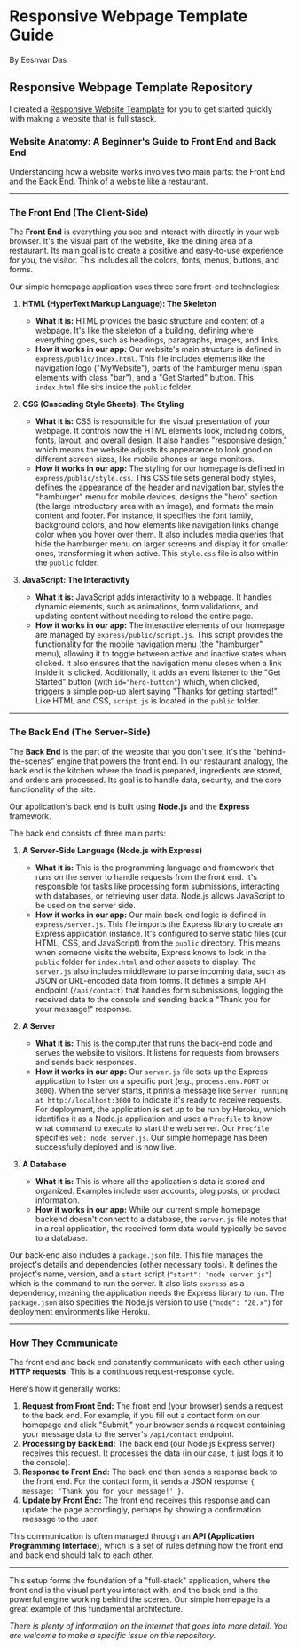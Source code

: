 # Responsive Webpage Template Guide
By Eeshvar Das

## Responsive Webpage Template Repository
I created a [Responsive Website Teamplate](https://github.com/apm-essence-groove/responsive-webpage-template) for you to get started quickly with making a website that is full stasck.

### Website Anatomy: A Beginner's Guide to Front End and Back End

Understanding how a website works involves two main parts: the Front End and the Back End. Think of a website like a restaurant.

---

### The Front End (The Client-Side)

The **Front End** is everything you see and interact with directly in your web browser. It's the visual part of the website, like the dining area of a restaurant. Its main goal is to create a positive and easy-to-use experience for you, the visitor. This includes all the colors, fonts, menus, buttons, and forms.

Our simple homepage application uses three core front-end technologies:

1.  **HTML (HyperText Markup Language): The Skeleton**
    *   **What it is:** HTML provides the basic structure and content of a webpage. It's like the skeleton of a building, defining where everything goes, such as headings, paragraphs, images, and links.
    *   **How it works in our app:** Our website's main structure is defined in `express/public/index.html`. This file includes elements like the navigation logo ("MyWebsite"), parts of the hamburger menu (span elements with class "bar"), and a "Get Started" button. This `index.html` file sits inside the `public` folder.

2.  **CSS (Cascading Style Sheets): The Styling**
    *   **What it is:** CSS is responsible for the visual presentation of your webpage. It controls how the HTML elements look, including colors, fonts, layout, and overall design. It also handles "responsive design," which means the website adjusts its appearance to look good on different screen sizes, like mobile phones or large monitors.
    *   **How it works in our app:** The styling for our homepage is defined in `express/public/style.css`. This CSS file sets general body styles, defines the appearance of the header and navigation bar, styles the "hamburger" menu for mobile devices, designs the "hero" section (the large introductory area with an image), and formats the main content and footer. For instance, it specifies the font family, background colors, and how elements like navigation links change color when you hover over them. It also includes media queries that hide the hamburger menu on larger screens and display it for smaller ones, transforming it when active. This `style.css` file is also within the `public` folder.

3.  **JavaScript: The Interactivity**
    *   **What it is:** JavaScript adds interactivity to a webpage. It handles dynamic elements, such as animations, form validations, and updating content without needing to reload the entire page.
    *   **How it works in our app:** The interactive elements of our homepage are managed by `express/public/script.js`. This script provides the functionality for the mobile navigation menu (the "hamburger" menu), allowing it to toggle between active and inactive states when clicked. It also ensures that the navigation menu closes when a link inside it is clicked. Additionally, it adds an event listener to the "Get Started" button (with `id="hero-button"`) which, when clicked, triggers a simple pop-up alert saying "Thanks for getting started!". Like HTML and CSS, `script.js` is located in the `public` folder.

---

### The Back End (The Server-Side)

The **Back End** is the part of the website that you don't see; it's the "behind-the-scenes" engine that powers the front end. In our restaurant analogy, the back end is the kitchen where the food is prepared, ingredients are stored, and orders are processed. Its goal is to handle data, security, and the core functionality of the site.

Our application's back end is built using **Node.js** and the **Express** framework.

The back end consists of three main parts:

1.  **A Server-Side Language (Node.js with Express)**
    *   **What it is:** This is the programming language and framework that runs on the server to handle requests from the front end. It's responsible for tasks like processing form submissions, interacting with databases, or retrieving user data. Node.js allows JavaScript to be used on the server side.
    *   **How it works in our app:** Our main back-end logic is defined in `express/server.js`. This file imports the Express library to create an Express application instance. It's configured to serve static files (our HTML, CSS, and JavaScript) from the `public` directory. This means when someone visits the website, Express knows to look in the `public` folder for `index.html` and other assets to display. The `server.js` also includes middleware to parse incoming data, such as JSON or URL-encoded data from forms. It defines a simple API endpoint (`/api/contact`) that handles form submissions, logging the received data to the console and sending back a "Thank you for your message!" response.

2.  **A Server**
    *   **What it is:** This is the computer that runs the back-end code and serves the website to visitors. It listens for requests from browsers and sends back responses.
    *   **How it works in our app:** Our `server.js` file sets up the Express application to listen on a specific port (e.g., `process.env.PORT` or `3000`). When the server starts, it prints a message like ```Server running at http://localhost:3000``` to indicate it's ready to receive requests. For deployment, the application is set up to be run by Heroku, which identifies it as a Node.js application and uses a `Procfile` to know what command to execute to start the web server. Our `Procfile` specifies `web: node server.js`. Our simple homepage has been successfully deployed and is now live.

3.  **A Database**
    *   **What it is:** This is where all the application's data is stored and organized. Examples include user accounts, blog posts, or product information.
    *   **How it works in our app:** While our current simple homepage backend doesn't connect to a database, the `server.js` file notes that in a real application, the received form data would typically be saved to a database.

Our back-end also includes a `package.json` file. This file manages the project's details and dependencies (other necessary tools). It defines the project's name, version, and a `start` script (`"start": "node server.js"`) which is the command to run the server. It also lists `express` as a dependency, meaning the application needs the Express library to run. The `package.json` also specifies the Node.js version to use (`"node": "20.x"`) for deployment environments like Heroku.

---

### How They Communicate

The front end and back end constantly communicate with each other using **HTTP requests**. This is a continuous request-response cycle.

Here's how it generally works:
1.  **Request from Front End:** The front end (your browser) sends a request to the back end. For example, if you fill out a contact form on our homepage and click "Submit," your browser sends a request containing your message data to the server's `/api/contact` endpoint.
2.  **Processing by Back End:** The back end (our Node.js Express server) receives this request. It processes the data (in our case, it just logs it to the console).
3.  **Response to Front End:** The back end then sends a response back to the front end. For the contact form, it sends a JSON response `{ message: 'Thank you for your message!' }`.
4.  **Update by Front End:** The front end receives this response and can update the page accordingly, perhaps by showing a confirmation message to the user.

This communication is often managed through an **API (Application Programming Interface)**, which is a set of rules defining how the front end and back end should talk to each other.

***

This setup forms the foundation of a "full-stack" application, where the front end is the visual part you interact with, and the back end is the powerful engine working behind the scenes. Our simple homepage is a great example of this fundamental architecture.

_There is plenty of information on the internet that goes into more detail. You are welcome to make a specific issue on thie repository._
